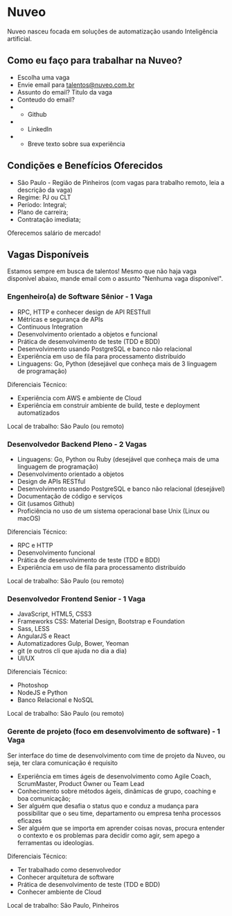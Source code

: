 # Nuveo
Nuveo nasceu focada em soluções de automatização usando Inteligência artificial.

## Como eu faço para trabalhar na Nuveo?

- Escolha uma vaga
- Envie email para talentos@nuveo.com.br
- Assunto do email? Titulo da vaga
- Conteudo do email?
- - Github
- - LinkedIn
- - Breve texto sobre sua experiência

## Condições e Benefícios Oferecidos

- São Paulo - Região de Pinheiros (com vagas para trabalho remoto, leia a descrição da vaga)
- Regime: PJ ou CLT
- Período: Integral;
- Plano de carreira;
- Contratação imediata;

Oferecemos salário de mercado!

## Vagas Disponíveis

Estamos sempre em busca de talentos! Mesmo que não haja vaga disponível abaixo, mande email com o assunto "Nenhuma vaga disponível".

### Engenheiro(a) de Software Sênior - 1 Vaga

- RPC, HTTP e conhecer design de API RESTfull
- Métricas e segurança de APIs
- Continuous Integration
- Desenvolvimento orientado a objetos e funcional
- Prática de desenvolvimento de teste (TDD e BDD)
- Desenvolvimento usando PostgreSQL e banco não relacional
- Experiência em uso de fila para processamento distribuído
- Linguagens: Go, Python (desejável que conheça mais de 3 linguagem de programação)

Diferenciais Técnico:
- Experiência com AWS e ambiente de Cloud
- Experiência em construir ambiente de build, teste e deployment automatizados

Local de trabalho:
São Paulo (ou remoto)

### Desenvolvedor Backend Pleno - 2 Vagas

- Linguagens: Go, Python ou Ruby (desejável que conheça mais de uma linguagem de programação)
- Desenvolvimento orientado a objetos
- Design de APIs RESTful
- Desenvolvimento usando PostgreSQL e banco não relacional (desejável)
- Documentação de código e serviços
- Git (usamos Github)
- Proficiência no uso de um sistema operacional base Unix (Linux ou macOS)

Diferenciais Técnico:
- RPC e HTTP
- Desenvolvimento funcional
- Prática de desenvolvimento de teste (TDD e BDD)
- Experiência em uso de fila para processamento distribuído

Local de trabalho:
São Paulo (ou remoto)

### Desenvolvedor Frontend Senior - 1 Vaga

- JavaScript, HTML5, CSS3
- Frameworks CSS: Material Design, Bootstrap e Foundation
- Sass, LESS
- AngularJS e React
- Automatizadores Gulp, Bower, Yeoman
- git (e outros cli que ajuda no dia a dia)
- UI/UX

Diferenciais Técnico:
- Photoshop
- NodeJS e Python
- Banco Relacional e NoSQL

Local de trabalho:
São Paulo (ou remoto)

### Gerente de projeto (foco em desenvolvimento de software) - 1 Vaga

Ser interface do time de desenvolvimento com time de projeto da Nuveo, ou seja, ter clara comunicação é requisito

- Experiência em times ágeis de desenvolvimento como Agile Coach, ScrumMaster, Product Owner ou Team Lead
- Conhecimento sobre métodos ágeis, dinâmicas de grupo, coaching e boa comunicação;
- Ser alguém que desafia o status quo e conduz a mudança para possibilitar que o seu time, departamento ou empresa tenha processos eficazes
- Ser alguém que se importa em aprender coisas novas, procura entender o contexto e os problemas para decidir como agir, sem apego a ferramentas ou ideologias.

Diferenciais Técnico:
- Ter trabalhado como desenvolvedor
- Conhecer arquitetura de software
- Prática de desenvolvimento de teste (TDD e BDD)
- Conhecer ambiente de Cloud

Local de trabalho:
São Paulo, Pinheiros
